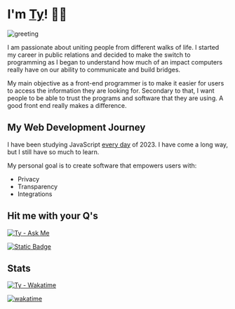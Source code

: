 # I'm [Ty](https://tydavisportfolio.wordpress.com)! 💾🐧

![greeting](https://github.com/theTyster/first-codes/assets/136642464/0725f9c9-c681-42a0-ae14-faa3f98789f7)

I am passionate about uniting people from different walks of life. I started my career in public relations and decided to make the switch to programming as I began to understand how much of an impact computers really have on our ability to communicate and build bridges.

My main objective as a front-end programmer is to make it easier for users to access the information they are looking for. Secondary to that, I want people to be able to trust the programs and software that they are using. A good front end really makes a difference.

## My Web Development Journey

I have been studying JavaScript [every day](https://github.com/theTyster/interactive_story) of 2023. I have come a long way, but I still have so much to learn.

My personal goal is to create software that empowers users with:
- Privacy
- Transparency
- Integrations


## Hit me with your Q's

[![Ty - Ask Me](https://img.shields.io/badge/-Ask%20Me%20A%20Question-purple?style=for-the-badge&logo=github&labelColor=purple&color=gray)](https://github.com/theTyster/theTyster/discussions)

[![Static Badge](https://img.shields.io/badge/-thetysterr-blue?style=for-the-badge&logo=telegram&labelColor=blue&color=gray)](https://t.me/theTysterr)

## Stats

[![Ty - Wakatime](https://wakatime.com/share/@fe1fe4d7-b86e-4ef6-bfc0-aff9cbce7ae7/6977b4fd-0638-41eb-a9be-092c13893dbb.png)](https://wakatime.com/@theTyster)

[![wakatime](https://wakatime.com/badge/user/fe1fe4d7-b86e-4ef6-bfc0-aff9cbce7ae7.svg?style=for-the-badge)](https://wakatime.com/@theTyster)
